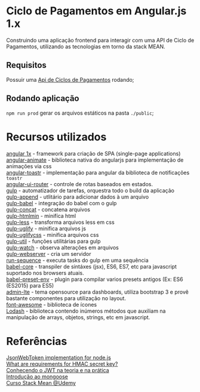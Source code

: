 # Ciclo de Pagamentos em Angular.js 1.x

Construindo uma aplicação frontend para interagir com uma API de Ciclo de Pagamentos, utilizando as tecnologias em torno da stack MEAN.

## Requisitos

Possuir uma [Api de Ciclos de Pagamentos](https://github.com/gdfreitas/ciclo-pagamento-api) rodando;

## Rodando aplicação

`npm run prod` gerar os arquivos estáticos na pasta `./public`;

# Recursos utilizados

[angular 1x](https://docs.angularjs.org/api) - framework para criação de SPA (single-page applications)<br />
[angular-animate](https://docs.angularjs.org/guide/animations) - biblioteca nativa do angularjs para implementação de animações via css<br />
[angular-toastr](https://github.com/Foxandxss/angular-toastr) - implementação para angular da biblioteca de notificações `toastr`<br />
[angular-ui-router](https://ui-router.github.io/ng1/) - controle de rotas baseados em estados.<br />
[gulp](https://github.com/gulpjs/gulp/blob/master/docs/API.md) - automatizador de tarefas, orquestra todo o build da aplicação<br />
[gulp-append](https://www.npmjs.com/package/gulp-append) - utlitário para adicionar dados à um arquivo<br />
[gulp-babel](https://github.com/babel/gulp-babel) - integração do babel com o gulp<br />
[gulp-concat](https://www.npmjs.com/package/gulp-concat) - concatena arquivos<br />
[gulp-htmlmin](https://github.com/jonschlinkert/gulp-htmlmin) - minifíca html<br />
[gulp-less](https://www.npmjs.com/package/gulp-less) - transforma arquivos less em css<br />
[gulp-uglify](https://www.npmjs.com/package/gulp-uglify) - minifica arquivos js<br />
[gulp-uglifycss](https://www.npmjs.com/package/gulp-uglifycss) - minifica arquivos css<br />
[gulp-util](https://github.com/gulpjs/gulp-util) - funções utilitárias para gulp<br />
[gulp-watch](https://www.npmjs.com/package/gulp-watch) - observa alterações em arquivos<br />
[gulp-webserver](https://github.com/schickling/gulp-webserver) - cria um servidor<br />
[run-sequence](https://www.npmjs.com/package/run-sequence) - executa tasks do gulp em uma sequência<br />
[babel-core](https://babeljs.io/docs/core-packages/) - transpiler de sintáxes (jsx), ES6, ES7, etc para javascript suportado nos browsers atuais.<br />
[babel-preset-env](https://github.com/babel/babel-preset-env/) - plugin para compilar varios presets antigos (Ex: ES6 (ES2015) para ES5)<br />
[admin-lte](https://adminlte.io/docs/2.4/layout) - tema opensource para dashboards, utiliza bootstrap 3 e provê bastante componentes para utilização no layout.<br />
[font-awesome](http://fontawesome.io/icons/) - biblioteca de ícones<br />
[Lodash](https://lodash.com/docs/) - biblioteca contendo inúmeros métodos que auxiliam na manipulação de arrays, objetos, strings, etc em javascript.<br />

# Referências

[JsonWebToken implementation for node.js](https://github.com/auth0/node-jsonwebtoken)<br />
[What are requirements for HMAC secret key?](https://security.stackexchange.com/questions/95972/what-are-requirements-for-hmac-secret-key)<br />
[Conhecendo o JWT na teoria e na prática](https://imasters.com.br/desenvolvimento/json-web-token-conhecendo-o-jwt-na-teoria-e-na-pratica/?trace=1519021197&source=single)<br />
[Introdução ao mongoose](http://nodebr.com/nodejs-e-mongodb-introducao-ao-mongoose/)<br />
[Curso Stack Mean @Udemy](https://www.udemy.com/mean-primeira-aplicacao-do-zero)
